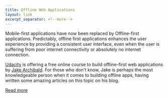 ```yaml
---
title: Offline Web Applications
layout: link
excerpt_separator: <!--more-->
---
```


Mobile-first applications have now been replaced by Offline-first applications.
Predictably, offline first applications enhances the user experience by providing
a consistent user interface, even when the user is suffering from poor internet
connectivity or absolutely no internet connection.

<!--more-->

[Udacity](https://www.udacity.com/) is offering a free online course to build
offline-first web applications by [Jake Archibald](https://jakearchibald.com/).
For those who don't know, Jake is perhaps the most knowledgeable person when it comes
to building offline apps, having written some amazing articles on this topic on his blog.

[Read more](https://www.udacity.com/course/offline-web-applications--ud899)